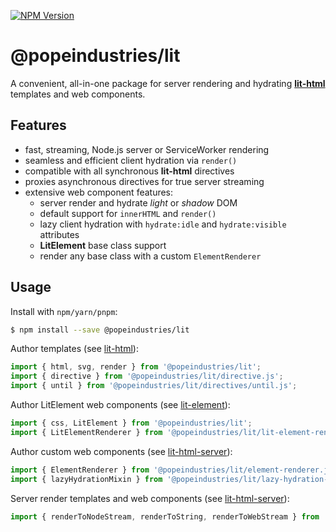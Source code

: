 [![NPM Version](https://img.shields.io/npm/v/@popeindustries/lit.svg?style=flat)](https://npmjs.org/package/@popeindustries/lit)

# @popeindustries/lit

A convenient, all-in-one package for server rendering and hydrating [**lit-html**]() templates and web components.

## Features

- fast, streaming, Node.js server or ServiceWorker rendering
- seamless and efficient client hydration via `render()`
- compatible with all synchronous **lit-html** directives
- proxies asynchronous directives for true server streaming
- extensive web component features:
  - server render and hydrate _light_ or _shadow_ DOM
  - default support for `innerHTML` and `render()`
  - lazy client hydration with `hydrate:idle` and `hydrate:visible` attributes
  - **LitElement** base class support
  - render any base class with a custom `ElementRenderer`

## Usage

Install with `npm/yarn/pnpm`:

```bash
$ npm install --save @popeindustries/lit
```

Author templates (see [lit-html]()):

```js
import { html, svg, render } from '@popeindustries/lit';
import { directive } from '@popeindustries/lit/directive.js';
import { until } from '@popeindustries/lit/directives/until.js';
```

Author LitElement web components (see [lit-element]()):

```js
import { css, LitElement } from '@popeindustries/lit';
import { LitElementRenderer } from '@popeindustries/lit/lit-element-renderer.js';
```

Author custom web components (see [lit-html-server]()):

```js
import { ElementRenderer } from '@popeindustries/lit/element-renderer.js';
import { lazyHydrationMixin } from '@popeindustries/lit/lazy-hydration-mixin.js';
```

Server render templates and web components (see [lit-html-server]()):

```js
import { renderToNodeStream, renderToString, renderToWebStream } from '@popeindustries/lit/html-server.js';
```
